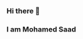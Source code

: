 ### Hi there 👋
<h3>I am Mohamed Saad</h3>
<!--
**Mohamed-Saad288/Mohamed-Saad288** is a ✨ _special_ ✨ repository because its `README.md` (this file) appears on your GitHub profile.

Here are some ideas to get you started:

- 🔭 I am currently a statistics & computer science student
- 🌱 I’m currently learning Backend Development 
- 💬 Ask me about Laravel & PHP
- 📫 How to reach me: mohamed.saadd288@gmail.com
-->
